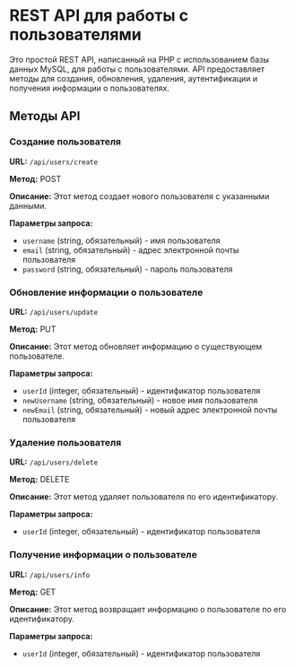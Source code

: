 # REST API для работы с пользователями

Это простой REST API, написанный на PHP с использованием базы данных MySQL, для работы с пользователями. API предоставляет методы для создания, обновления, удаления, аутентификации и получения информации о пользователях.

## Методы API

### Создание пользователя

**URL:** `/api/users/create`

**Метод:** POST

**Описание:** Этот метод создает нового пользователя с указанными данными.

**Параметры запроса:**
- `username` (string, обязательный) - имя пользователя
- `email` (string, обязательный) - адрес электронной почты пользователя
- `password` (string, обязательный) - пароль пользователя




### Обновление информации о пользователе

**URL:** `/api/users/update`

**Метод:** PUT

**Описание:** Этот метод обновляет информацию о существующем пользователе.

**Параметры запроса:**
- `userId` (integer, обязательный) - идентификатор пользователя
- `newUsername` (string, обязательный) - новое имя пользователя
- `newEmail` (string, обязательный) - новый адрес электронной почты пользователя




### Удаление пользователя

**URL:** `/api/users/delete`

**Метод:** DELETE

**Описание:** Этот метод удаляет пользователя по его идентификатору.

**Параметры запроса:**
- `userId` (integer, обязательный) - идентификатор пользователя




### Получение информации о пользователе

**URL:** `/api/users/info`

**Метод:** GET

**Описание:** Этот метод возвращает информацию о пользователе по его идентификатору.

**Параметры запроса:**
- `userId` (integer, обязательный) - идентификатор пользователя





